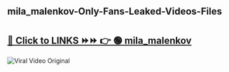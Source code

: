 
 ## mila_malenkov-Only-Fans-Leaked-Videos-Files

# <h2><a href="https://mediaupload.pro?mila_malenkov">🔗 Click to LINKS ⏩⏩ 👉 🟢 mila_malenkov </a></h2>

<a href="https://mediaupload.pro?mila_malenkov" rel="nofollow" data-target="animated-image.originalLink"><img src="https://i.ibb.co.com/xMMVF88/686577567.gif" alt="Viral Video Original" style="max-width: 100%; display: inline-block;" data-target="animated-image.originalImage"></a>